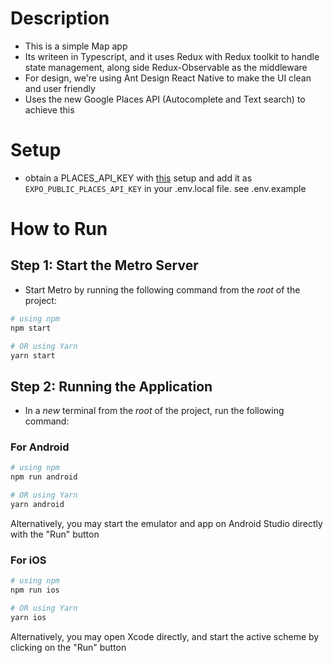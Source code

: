 # Description

- This is a simple Map app
- Its writeen in Typescript, and it uses Redux with Redux toolkit to handle state management, along side Redux-Observable as the middleware
- For design, we're using Ant Design React Native to make the UI clean and user friendly
- Uses the new Google Places API (Autocomplete and Text search) to achieve this

# Setup

- obtain a PLACES_API_KEY with [this](https://developers.google.com/maps/documentation/places/web-service/cloud-setup) setup and add it as `EXPO_PUBLIC_PLACES_API_KEY` in your .env.local file. see .env.example

# How to Run

## Step 1: Start the Metro Server

- Start Metro by running the following command from the _root_ of the project:

```bash
# using npm
npm start

# OR using Yarn
yarn start
```

## Step 2: Running the Application

- In a _new_ terminal from the _root_ of the project, run the following command:

### For Android

```bash
# using npm
npm run android

# OR using Yarn
yarn android
```

Alternatively, you may start the emulator and app on Android Studio directly with the "Run" button

### For iOS

```bash
# using npm
npm run ios

# OR using Yarn
yarn ios
```

Alternatively, you may open Xcode directly, and start the active scheme by clicking on the "Run" button
